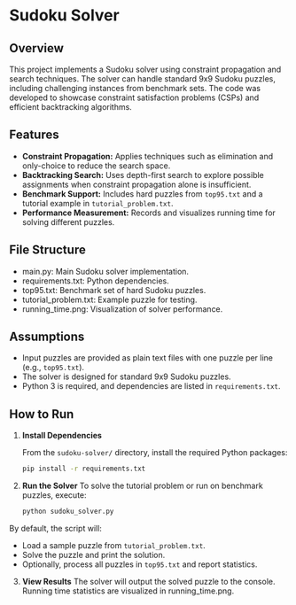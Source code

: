 # Sudoku Solver

## Overview

This project implements a Sudoku solver using constraint propagation and search techniques. The solver can handle standard 9x9 Sudoku puzzles, including challenging instances from benchmark sets. The code was developed to showcase constraint satisfaction problems (CSPs) and efficient backtracking algorithms.

## Features

- **Constraint Propagation:** Applies techniques such as elimination and only-choice to reduce the search space.
- **Backtracking Search:** Uses depth-first search to explore possible assignments when constraint propagation alone is insufficient.
- **Benchmark Support:** Includes hard puzzles from `top95.txt` and a tutorial example in `tutorial_problem.txt`.
- **Performance Measurement:** Records and visualizes running time for solving different puzzles.

## File Structure

- main.py: Main Sudoku solver implementation.
- requirements.txt: Python dependencies.
- top95.txt: Benchmark set of hard Sudoku puzzles.
- tutorial_problem.txt: Example puzzle for testing.
- running_time.png: Visualization of solver performance.

## Assumptions

- Input puzzles are provided as plain text files with one puzzle per line (e.g., `top95.txt`).
- The solver is designed for standard 9x9 Sudoku puzzles.
- Python 3 is required, and dependencies are listed in `requirements.txt`.

## How to Run

1. **Install Dependencies**

   From the `sudoku-solver/` directory, install the required Python packages:

   ```sh
   pip install -r requirements.txt
   ```

2. **Run the Solver** 
To solve the tutorial problem or run on benchmark puzzles, execute:

   ```sh
   python sudoku_solver.py
   ```

By default, the script will:
- Load a sample puzzle from `tutorial_problem.txt`.
- Solve the puzzle and print the solution.
- Optionally, process all puzzles in `top95.txt` and report statistics.

3. **View Results**
   The solver will output the solved puzzle to the console. Running time statistics are visualized in running_time.png.